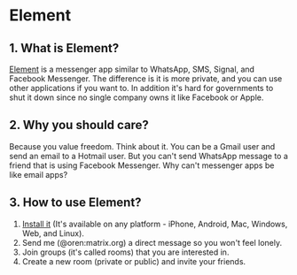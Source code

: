<!-- numbers -->

# Element

## 1. What is Element?
[Element](https://element.io/) is a messenger app similar to WhatsApp, SMS, Signal, and Facebook Messenger. The difference is it is more private, and you can use other applications if you want to. In addition it's hard for governments to shut it down since no single company owns it like Facebook or Apple.

## 2. Why you should care?
Because you value freedom. Think about it. You can be a Gmail user and send an email to a Hotmail user. But you can't send WhatsApp message to a friend that is using Facebook Messenger. Why can't messenger apps be like email apps?

## 3. How to use Element?
1. [Install it](https://element.io/) (It's available on any platform - iPhone, Android, Mac, Windows, Web, and Linux).
2. Send me (@oren:matrix.org) a direct message so you won't feel lonely.
3. Join groups (it's called rooms) that you are interested in.
4. Create a new room (private or public) and invite your friends.
